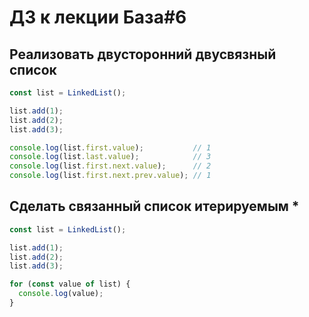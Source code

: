 # ДЗ к лекции База#6

## Реализовать двусторонний двусвязный список

```js
const list = LinkedList();

list.add(1);
list.add(2);
list.add(3);

console.log(list.first.value);           // 1
console.log(list.last.value);            // 3
console.log(list.first.next.value);      // 2
console.log(list.first.next.prev.value); // 1
```

## Сделать связанный список итерируемым *

```js
const list = LinkedList();

list.add(1);
list.add(2);
list.add(3);

for (const value of list) {
  console.log(value);
}
```
